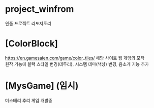 # project_winfrom
윈폼 프로젝트 리포지토리

# [ColorBlock]
https://en.gamesaien.com/game/color_tiles/ 해당 사이트 웹 게임의 모작 <br />
원작 기능에 블럭 스타일 변경(테두리), 시스템 테마(색상) 변경, 음소거 기능 추가

# [MysGame] (임시)
미스테리 추리 게임 개발중
